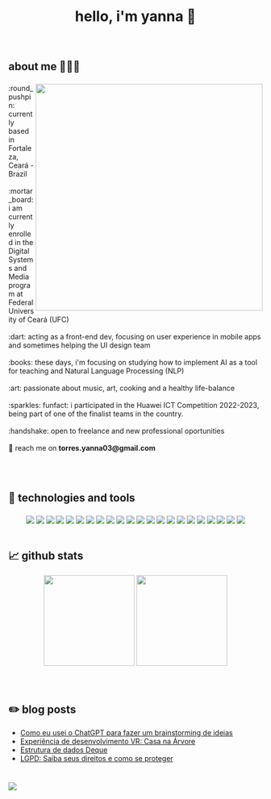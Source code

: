 <h1 align="center"> hello, i'm yanna 👋 </h1>

###
<br>

## about me :speech_balloon::woman_technologist:

###

<img align="right" height="450" src="https://i.pinimg.com/736x/06/16/fd/0616fdaa85ecd2346dca6973cd9cc938.jpg"/>

<p align="left">
:round_pushpin: currently based in Fortaleza, Ceará - Brazil
<br><br>
:mortar_board: i am currently enrolled in the Digital Systems and Media program at Federal University of Ceará (UFC)
<br><br>
:dart: acting as a front-end dev, focusing on user experience in mobile apps and sometimes helping the UI design team
<br><br>
:books: these days, i'm focusing on studying how to implement AI as a tool for teaching and Natural Language Processing (NLP)
<br><br>
:art: passionate about music, art, cooking and a healthy life-balance
<br><br>
:sparkles: funfact: i participated in the Huawei ICT Competition 2022-2023, being part of one of the finalist teams in the country.
<br><br>
:handshake: open to freelance and new professional oportunities
<br><br>
📝 reach me on <b>torres.yanna03@gmail.com</b>
</p>

<br clear="both">
<br>

## 🔧 technologies and tools

###

</div>
<div align="center">
  <img src="https://img.shields.io/badge/Android-3DDC84?style=for-the-badge&logo=android&logoColor=white">
  <img src="https://img.shields.io/badge/Flutter-02569B?style=for-the-badge&logo=flutter&logoColor=white">
  <img src="https://img.shields.io/badge/Dart-0175C2?style=for-the-badge&logo=dart&logoColor=white">
  <img src="https://img.shields.io/badge/Java-ED8B00?style=for-the-badge&logo=openjdk&logoColor=white">
  <img src="https://img.shields.io/badge/kotlin-%237F52FF.svg?style=for-the-badge&logo=kotlin&logoColor=white">
  <img src="https://img.shields.io/badge/JavaScript-323330?style=for-the-badge&logo=javascript&logoColor=F7DF1E">
  <img src="https://img.shields.io/badge/HTML5-E34F26?style=for-the-badge&logo=html5&logoColor=white">
  <img src="https://img.shields.io/badge/CSS3-1572B6?style=for-the-badge&logo=css3&logoColor=white">
  <img src="https://img.shields.io/badge/Python-14354C?style=for-the-badge&logo=python&logoColor=white">
  <img src="https://img.shields.io/badge/Firebase-039BE5?style=for-the-badge&logo=Firebase&logoColor=white">
  <img src="https://img.shields.io/badge/postgres-%23316192.svg?style=for-the-badge&logo=postgresql&logoColor=white">
  <img src="https://img.shields.io/badge/sqlite-%2307405e.svg?style=for-the-badge&logo=sqlite&logoColor=white">
  <img src="https://img.shields.io/badge/unrealengine-%23313131.svg?style=for-the-badge&logo=unrealengine&logoColor=white">
  <img src="https://img.shields.io/badge/Visual_Studio-5C2D91?style=for-the-badge&logo=visual%20studio&logoColor=white">
  <img src="https://img.shields.io/badge/GIT-E44C30?style=for-the-badge&logo=git&logoColor=white">
  <img src="https://img.shields.io/badge/Figma-F24E1E?style=for-the-badge&logo=figma&logoColor=white">
  <img src="https://img.shields.io/badge/Adobe%20Illustrator-FF9A00?style=for-the-badge&logo=adobe%20illustrator&logoColor=white">
  <img src="https://img.shields.io/badge/Adobe%20Photoshop-31A8FF?style=for-the-badge&logo=Adobe%20Photoshop&logoColor=black">
  <img src="https://img.shields.io/badge/Canva-%2300C4CC.svg?&style=for-the-badge&logo=Canva&logoColor=white">
  <img src="https://img.shields.io/badge/blender-%23F5792A.svg?style=for-the-badge&logo=blender&logoColor=white">
  <img src="https://img.shields.io/badge/Notion-000000?style=for-the-badge&logo=notion&logoColor=white">
  <img src="https://img.shields.io/badge/Trello-0052CC?style=for-the-badge&logo=trello&logoColor=white">
</div>

<br>

## 📈 github stats


<div align="center">
<img height="180" src="https://streak-stats.demolab.com?user=yanna-torres&theme=tokyonight&hide_border=true&mode=weekly"/>
<img height="180" src="https://github-readme-stats-ten-mocha-73.vercel.app/api/top-langs/?username=yanna-torres&layout=compact&theme=tokyonight"/>
</div>


###
<br>

## :pencil2: blog posts
<!-- BLOG-POST-LIST:START -->
- [Como eu usei o ChatGPT para fazer um brainstorming de ideias](https://yanna-torres.medium.com/como-eu-usei-o-chatgpt-para-fazer-um-brainstorming-de-ideias-922b17d18758?source=rss-abe243254828------2)
- [Experiência de desenvolvimento VR: Casa na Árvore](https://yanna-torres.medium.com/experi%C3%AAncia-de-desenvolvimento-vr-casa-na-%C3%A1rvore-334774791d9d?source=rss-abe243254828------2)
- [Estrutura de dados Deque](https://yanna-torres.medium.com/estrutura-de-dados-deque-139541f551f2?source=rss-abe243254828------2)
- [LGPD: Saiba seus direitos e como se proteger](https://yanna-torres.medium.com/lgpd-saiba-seus-direitos-e-como-se-proteger-5beda677bfac?source=rss-abe243254828------2)
<!-- BLOG-POST-LIST:END -->

#

![](https://komarev.com/ghpvc/?username=yanna-torres&style=for-the-badge&color=5DC0C7)
